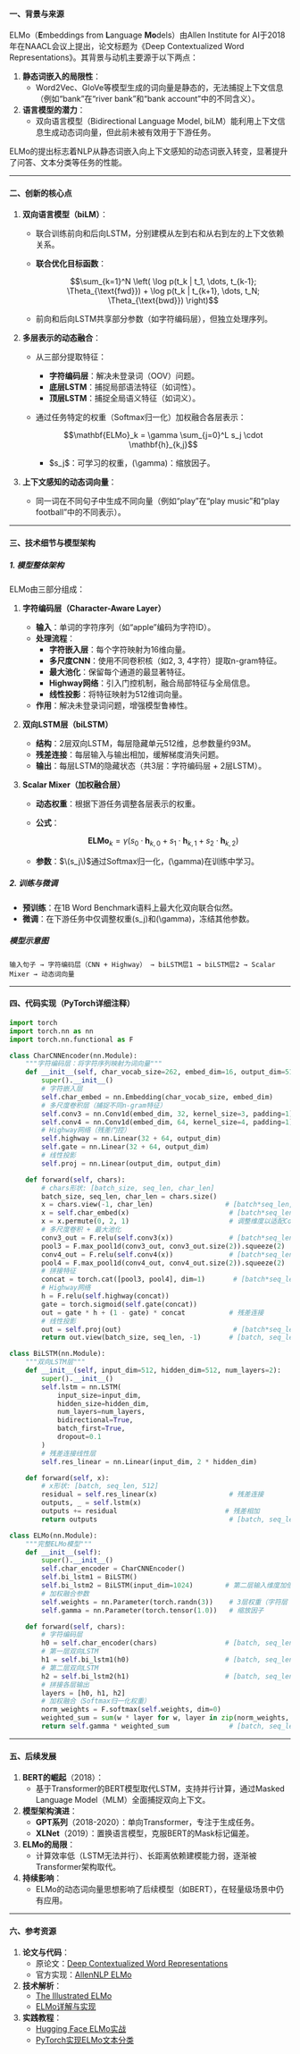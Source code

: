 #### **一、背景与来源**  
ELMo（**E**mbeddings from **L**anguage **Mo**dels）由Allen Institute for AI于2018年在NAACL会议上提出，论文标题为《Deep Contextualized Word Representations》。其背景与动机主要源于以下两点：  
1. **静态词嵌入的局限性**：  
   - Word2Vec、GloVe等模型生成的词向量是静态的，无法捕捉上下文信息（例如“bank”在“river bank”和“bank account”中的不同含义）。  
2. **语言模型的潜力**：  
   - 双向语言模型（Bidirectional Language Model, biLM）能利用上下文信息生成动态词向量，但此前未被有效用于下游任务。  

ELMo的提出标志着NLP从静态词嵌入向上下文感知的动态词嵌入转变，显著提升了问答、文本分类等任务的性能。

---

#### **二、创新的核心点**  
1. **双向语言模型（biLM）**：  
   - 联合训练前向和后向LSTM，分别建模从左到右和从右到左的上下文依赖关系。  
   - **联合优化目标函数**：  
     
     ```math
     \sum_{k=1}^N \left( \log p(t_k | t_1, \dots, t_{k-1}; \Theta_{\text{fwd}}) + \log p(t_k | t_{k+1}, \dots, t_N; \Theta_{\text{bwd}}) \right)
     ```
     
     
   - 前向和后向LSTM共享部分参数（如字符编码层），但独立处理序列。  
   
2. **多层表示的动态融合**：  
   - 从三部分提取特征：  
     - **字符编码层**：解决未登录词（OOV）问题。  
     - **底层LSTM**：捕捉局部语法特征（如词性）。  
     - **顶层LSTM**：捕捉全局语义特征（如词义）。  
   - 通过任务特定的权重（Softmax归一化）加权融合各层表示：  
     ```math
     \mathbf{ELMo}_k = \gamma \sum_{j=0}^L s_j \cdot \mathbf{h}_{k,j}
     ```
     
     
     
     -  $s_j\$：可学习的权重，\(\gamma\)：缩放因子。  
   
3. **上下文感知的动态词向量**：  
   - 同一词在不同句子中生成不同向量（例如“play”在“play music”和“play football”中的不同表示）。  

---

#### **三、技术细节与模型架构**  
##### **1. 模型整体架构**  
ELMo由三部分组成：  
1. **字符编码层（Character-Aware Layer）**  
   - **输入**：单词的字符序列（如“apple”编码为字符ID）。  
   - **处理流程**：  
     - **字符嵌入层**：每个字符映射为16维向量。  
     - **多尺度CNN**：使用不同卷积核（如2, 3, 4字符）提取n-gram特征。  
     - **最大池化**：保留每个通道的最显著特征。  
     - **Highway网络**：引入门控机制，融合局部特征与全局信息。  
     - **线性投影**：将特征映射为512维词向量。  
   - **作用**：解决未登录词问题，增强模型鲁棒性。  

2. **双向LSTM层（biLSTM）**  
   - **结构**：2层双向LSTM，每层隐藏单元512维，总参数量约93M。  
   - **残差连接**：每层输入与输出相加，缓解梯度消失问题。  
   - **输出**：每层LSTM的隐藏状态（共3层：字符编码层 + 2层LSTM）。  

3. **Scalar Mixer（加权融合层）**  
   - **动态权重**：根据下游任务调整各层表示的权重。  
   - **公式**：  
     
     ```math
     \mathbf{ELMo}_k = \gamma \left( s_0 \cdot \mathbf{h}_{k,0} + s_1 \cdot \mathbf{h}_{k,1} + s_2 \cdot \mathbf{h}_{k,2} \right)
     ```
     
     
   - **参数**：$\(s_j\)$通过Softmax归一化，\(\gamma\)在训练中学习。  

##### **2. 训练与微调**  
- **预训练**：在1B Word Benchmark语料上最大化双向联合似然。  
- **微调**：在下游任务中仅调整权重\(s_j\)和\(\gamma\)，冻结其他参数。  

##### **模型示意图**  
```
输入句子 → 字符编码层（CNN + Highway） → biLSTM层1 → biLSTM层2 → Scalar Mixer → 动态词向量
```

---

#### **四、代码实现（PyTorch详细注释）**  
```python
import torch
import torch.nn as nn
import torch.nn.functional as F

class CharCNNEncoder(nn.Module):
    """字符编码层：将字符序列映射为词向量"""
    def __init__(self, char_vocab_size=262, embed_dim=16, output_dim=512):
        super().__init__()
        # 字符嵌入层
        self.char_embed = nn.Embedding(char_vocab_size, embed_dim)
        # 多尺度卷积层（捕捉不同n-gram特征）
        self.conv3 = nn.Conv1d(embed_dim, 32, kernel_size=3, padding=1)
        self.conv4 = nn.Conv1d(embed_dim, 64, kernel_size=4, padding=1)
        # Highway网络（残差门控）
        self.highway = nn.Linear(32 + 64, output_dim)
        self.gate = nn.Linear(32 + 64, output_dim)
        # 线性投影
        self.proj = nn.Linear(output_dim, output_dim)

    def forward(self, chars):
        # chars形状: [batch_size, seq_len, char_len]
        batch_size, seq_len, char_len = chars.size()
        x = chars.view(-1, char_len)                  # [batch*seq_len, char_len]
        x = self.char_embed(x)                         # [batch*seq_len, char_len, 16]
        x = x.permute(0, 2, 1)                         # 调整维度以适配Conv1d
        # 多尺度卷积 + 最大池化
        conv3_out = F.relu(self.conv3(x))              # [batch*seq_len, 32, char_len]
        pool3 = F.max_pool1d(conv3_out, conv3_out.size(2)).squeeze(2)  # [batch*seq_len, 32]
        conv4_out = F.relu(self.conv4(x))              # [batch*seq_len, 64, char_len]
        pool4 = F.max_pool1d(conv4_out, conv4_out.size(2)).squeeze(2)  # [batch*seq_len, 64]
        # 拼接特征
        concat = torch.cat([pool3, pool4], dim=1)       # [batch*seq_len, 96]
        # Highway网络
        h = F.relu(self.highway(concat))
        gate = torch.sigmoid(self.gate(concat))
        out = gate * h + (1 - gate) * concat           # 残差连接
        # 线性投影
        out = self.proj(out)                            # [batch*seq_len, 512]
        return out.view(batch_size, seq_len, -1)       # [batch, seq_len, 512]

class BiLSTM(nn.Module):
    """双向LSTM层"""
    def __init__(self, input_dim=512, hidden_dim=512, num_layers=2):
        super().__init__()
        self.lstm = nn.LSTM(
            input_size=input_dim,
            hidden_size=hidden_dim,
            num_layers=num_layers,
            bidirectional=True,
            batch_first=True,
            dropout=0.1
        )
        # 残差连接线性层
        self.res_linear = nn.Linear(input_dim, 2 * hidden_dim)

    def forward(self, x):
        # x形状: [batch, seq_len, 512]
        residual = self.res_linear(x)                  # 残差连接
        outputs, _ = self.lstm(x)
        outputs += residual                           # 残差相加
        return outputs                                 # [batch, seq_len, 1024]

class ELMo(nn.Module):
    """完整ELMo模型"""
    def __init__(self):
        super().__init__()
        self.char_encoder = CharCNNEncoder()
        self.bi_lstm1 = BiLSTM()
        self.bi_lstm2 = BiLSTM(input_dim=1024)        # 第二层输入维度加倍
        # 加权融合参数
        self.weights = nn.Parameter(torch.randn(3))    # 3层权重（字符层 + 2层LSTM）
        self.gamma = nn.Parameter(torch.tensor(1.0))   # 缩放因子

    def forward(self, chars):
        # 字符编码层
        h0 = self.char_encoder(chars)                 # [batch, seq_len, 512]
        # 第一层双向LSTM
        h1 = self.bi_lstm1(h0)                        # [batch, seq_len, 1024]
        # 第二层双向LSTM
        h2 = self.bi_lstm2(h1)                        # [batch, seq_len, 1024]
        # 拼接各层输出
        layers = [h0, h1, h2]
        # 加权融合（Softmax归一化权重）
        norm_weights = F.softmax(self.weights, dim=0)
        weighted_sum = sum(w * layer for w, layer in zip(norm_weights, layers))
        return self.gamma * weighted_sum               # [batch, seq_len, 1024]
```

---

#### **五、后续发展**  
1. **BERT的崛起**（2018）：  
   - 基于Transformer的BERT模型取代LSTM，支持并行计算，通过Masked Language Model（MLM）全面捕捉双向上下文。  
2. **模型架构演进**：  
   - **GPT系列**（2018-2020）：单向Transformer，专注于生成任务。  
   - **XLNet**（2019）：置换语言模型，克服BERT的Mask标记偏差。  
3. **ELMo的局限**：  
   - 计算效率低（LSTM无法并行）、长距离依赖建模能力弱，逐渐被Transformer架构取代。  
4. **持续影响**：  
   - ELMo的动态词向量思想影响了后续模型（如BERT），在轻量级场景中仍有应用。  

---

#### **六、参考资源**  
1. **论文与代码**：  
   - 原论文：[Deep Contextualized Word Representations](https://arxiv.org/abs/1802.05365)  
   - 官方实现：[AllenNLP ELMo](https://github.com/allenai/allennlp)  
2. **技术解析**：  
   - [The Illustrated ELMo](https://jalammar.github.io/illustrated-bert/)  
   - [ELMo详解与实现](https://towardsdatascience.com/elmo-contextual-language-embedding-335de2268604)  
3. **实践教程**：  
   - [Hugging Face ELMo实战](https://huggingface.co/docs/transformers/model_doc/elmo)  
   - [PyTorch实现ELMo文本分类](https://www.kaggle.com/code/aiswaryaramachandran/elmo-implementation-in-pytorch)  

